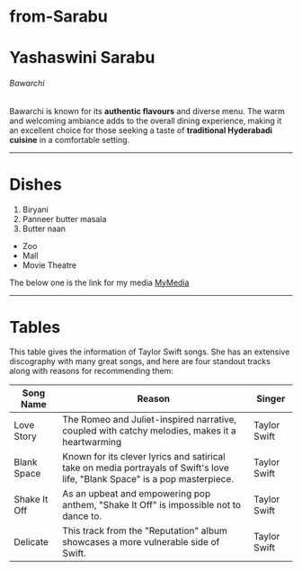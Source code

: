 # from-Sarabu
# Yashaswini Sarabu
###### Bawarchi 

Bawarchi is known for its **authentic flavours** and diverse menu. The warm and welcoming ambiance adds to the overall dining experience, making it an excellent choice for those seeking a taste of **traditional Hyderabadi cuisine** in a comfortable setting.

************
# Dishes
1. Biryani 
2. Panneer butter masala
3. Butter naan

* Zoo
* Mall
* Movie Theatre

The below one is the link for my media
[MyMedia](MyMedia.md) 

**********************
# Tables

This table gives the information of Taylor Swift songs. She has an extensive discography with many great songs, and here are four standout tracks along with reasons for recommending them:

| Song Name |                         Reason                       |   Singer    |
|-----------|------------------------------------------------------|-------------|
|Love Story |The Romeo and Juliet-inspired narrative, coupled with catchy melodies, makes it a     heartwarming| Taylor Swift|
|Blank Space|Known for its clever lyrics and satirical take on media portrayals of Swift's love life, "Blank Space" is a pop masterpiece.| Taylor Swift|
|Shake It Off|As an upbeat and empowering pop anthem, "Shake It Off" is impossible not to dance to.|Taylor Swift|
|Delicate|This track from the "Reputation" album showcases a more vulnerable side of Swift.|Taylor Swift|
